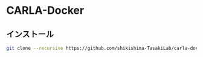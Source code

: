 # CARLA-Docker

## インストール
```bash
git clone --recursive https://github.com/shikishima-TasakiLab/carla-docker.git
```